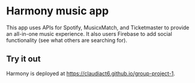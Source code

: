 # Harmony music app
This app uses APIs for Spotify, MusicxMatch, and Ticketmaster to provide an all-in-one music experience. It also users Firebase to add social functionality (see what others are searching for). 

## Try it out
Harmony is deployed at https://claudiact6.github.io/group-project-1.
